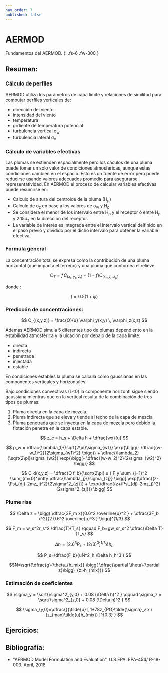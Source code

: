 ```yaml
---
nav_order: 7
published: false
---
```



# AERMOD

Fundamentos del AERMOD.
{: .fs-6 .fw-300 }

<!-- center><iframe max-width="400" aspect-ratio="0.5625" src="https://www.youtube.com/embed/MUQfKFzIOeU" frameborder="0" allow="accelerometer; autoplay; encrypted-media; gyroscope; picture-in-picture" 
allowfullscreen>
</iframe></center -->


## Resumen:



### Cálculo de perfiles

AERMOD utiliza los parámetros de capa límite y relaciones de similitud para computar perfiles verticales de:
- dirección del viento
- intensidad del viento
- temperatura
- grdiente de temperatura potencial
- turbulencia vertical &sigma;<sub>w</sub>
- turbulencia lateral  &sigma;<sub>v</sub>

### Cálculo de variables efectivas

Las plumas se extienden espacialmente pero los cáculos de una pluma puede tomar un solo valor de condiciones atmosféricas, aunque estas condiciones cambien en el espacio. Esto es un fuente de error pero puede reducirse usando valores adecuados promedio para asegurarse representatividad.
En AERMOD el proceso de calcular variables efectivas puede resumirse en:
- Calculo de altura del centroide de la pluma (H<sub>p</sub>) 
- Calculo de &sigma;<sub>z</sub> en base a los valores de &sigma;<sub>w</sub> y H<sub>p</sub>
- Se considera el menor de los intervalo entre H<sub>p</sub> y el receptor ó entre H<sub>p</sub> y 2.15&sigma;<sub>z</sub> en la dirección del receptor.
- La variable de interés es integrada entre el intervalo vertical deifinido en el paso previo y dividido por el dicho intervalo para obtener la variable efectiva.



### Formula general

La concentración total se expresa como la contribución de una pluma horizontal (que impacta el terreno) y una pluma que contornea el relieve:
 
$$
C_T = f \, C_{(x_r,y_r,z_r)} + (1-f) C_{(x_r,y_r,z_p)}
$$

donde :

$$
f = 0.5(1+\varphi)
$$



### Prediccón de concentraciones:


$$
 C_{(x,y,z)} = \frac{Q}{u} \varphi_y(x,y) \, \varphi_z(x,z)
$$



Además AERMOD simula 5 diferentes tipo de plumas dependiento en la estabilidad atmosférica y la uicación por debajo de la capa límite:
- directa
- indirecta
- penetrada
- injectada
- estable

En condiciones estables la pluma se calcula como gaussianas en las componentes verticales y horizontales.

Bajo condiciones convectivas (L<0) la componente horizontl sigue siendo gaussiana mientras que en la vertical resulta de la combinación de tres tipos de plumas:
1. Pluma directa en la capa de mezcla.
2. Pluma indirecta que se eleva y tiende al techo de la capa de mezcla
3. Pluma penetrada que se inyecta en la capa de mezcla pero debido la flotación penetra en la capa estable.



$$
z_c = h_s + \Delta h + \dfrac{wx}{u}
$$


$$
p_w = \dfrac{\lambda_1}{\sqrt{2\pi}\sigma_{w1}} \exp{\bigg(- \dfrac{(w-w_1)^2}{2\sigma_{w1}^2} \bigg)} +  \dfrac{\lambda_2}{\sqrt{2\pi}\sigma_{w2}} \exp{\bigg(- \dfrac{(w-w_2)^2}{2\sigma_{w2}^2} \bigg)}
$$




$$
C_d(x,y,z) = \dfrac{Q f_b}{\sqrt{2\pi} u }  F_y \sum_{j=1}^2 \sum_{m=0}^\infty \dfrac{\lambda_j}{\sigma_{zj}}	\bigg[ \exp(\dfrac{(z-\Psi_{dj}-2mz_j)^2}{2\sigma^2_{zj}}) + \exp(\dfrac{(z+\Psi_{dj}-2mz_j)^2}{2\sigma^2_{zj}})  \bigg]
$$


### Plume rise

$$
\Delta z = \bigg(   \dfrac{3F_m x}{0.6^2 \overline{u}^2 }   +  \dfrac{3F_b x^2}{2 0.6^2 \overline{u}^3 }   \bigg)^{1/3}
$$



$$
F_m = w_s^2r_s^2 \dfrac{T}{T_s} \qquad   F_b=gw_sr_s^2 \dfrac{\Delta T}{T_s}
$$



$$
\Delta h = \bigg[ 2.6^3 P_s + (2/3)^3 \bigg]^{1/3} \Delta h_h
$$

$$ P_s=\dfrac{F_b}{uN^2_h \Delta h_h^3 } $$

$$N=\sqrt{\dfrac{g}{\theta_{h_mix}} \bigg( \dfrac{\partial \theta}{\partial z}\bigg)_{z>h_{mix}}} $$



### Estimación de coeficientes


$$
\sigma_y = \sqrt{\sigma^2_{y,0} + 0.08 (\Delta h)^2 } \qquad \sigma_z = \sqrt{\sigma^2_{z,0} + 0.08 (\Delta h)^2 }
$$





$$
\sigma_{y,0}=\dfrac{}{\tilde{u} [ 1+78z_{PG}\tilde{\sigma}_v x / (z_{max}\tilde{u}h_{mix}) ]^{0.3} }
$$



## Ejercicios:


## Bibliografía:
- "AERMOD Model Formulation and Evaluation", U.S.EPA. EPA-454/ R-18-003. April, 2018.

